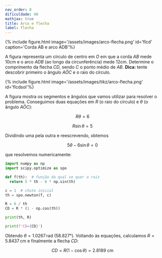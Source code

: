 ```yaml
---
nav_order: 8
dificuldade: 40
mathjax: true
title: Arco e flecha
label: flecha
---
```


<div class='float-right col-md-4'>
{% include figure.html image='/assets/images/arco-flecha.png' id='flcd' caption='Corda AB e arco ADB'%}
</div>

A figura representa um círculo de centro em $O$ em que a corda $AB$ mede 10cm e o arco $ADB$ (ao longo da circunferência) mede 12cm. Determine o comprimento da flecha $CD$, sendo $C$ o ponto médio de $AB$. **Dica:** tente descobrir primeiro o ângulo $A\hat{O}C$ e o raio do círculo.

<!-- more -->

<div class='float-right col-md-8'>
{% include figure.html image='/assets/images/tikz/arco-flecha.png' id='flcdsol'%}
</div>

A figura mostra os segmentos e ângulos que vamos utilizar para resolver o problema. Conseguimos duas equações em $R$ (o raio do círculo) e $\theta$ (o ângulo $A\hat{O}C$):

$$
  R \theta = 6
$$

$$
  R \sin \theta = 5
$$

Dividindo uma pela outra e reescrevendo, obtemos

$$
  5 \theta -6 \sin \theta = 0
$$

que resolvemos numericamente:

```python
import numpy as np
import scipy.optimize as spo

def f(th):  # função da qual se quer a raiz
  return 5 * th - 6 * np.sin(th)

c = 1  # chute inicial
th = spo.newton(f, c)

R = 6 / th
CD = R * (1 - np.cos(th))

print(th, R)

print(f'CD={CD}')
```

Obtendo $\theta=1.0267\,$rad (58.827°). Voltando às equações, calculamos $R = 5.8437\,\text{cm}$ e finalmente a flecha $CD$:

$$  CD = R (1-\cos \theta) = 2.8189\text{ cm}$$
